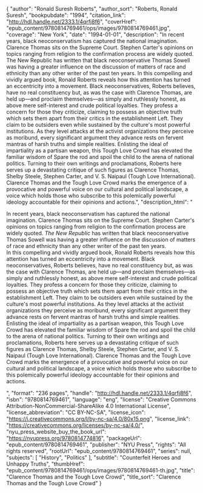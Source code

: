 {
  "author": "Ronald Suresh Roberts",
  "author_sort": "Roberts, Ronald Suresh",
  "bookpubdate": "1994",
  "citation_link": "http://hdl.handle.net/2333.1/4qrfj8f6",
  "coverHref": "epub_content/9780814769461/ops/images/9780814769461.jpg",
  "coverage": "New York",
  "date": "1994-01-01",
  "description": "In recent years, black neoconservatism has captured the national imagination.  Clarence Thomas sits on the Supreme Court.  Stephen Carter's opinions on topics ranging from religion to the confirmation process are widely quoted.  The New Republic has written that black neoconservative Thomas Sowell was having a greater influence on the discussion of matters of race and ethnicity than any other writer of the past ten years.  In this compelling and vividly argued book, Ronald Roberts reveals how this attention has turned an eccentricity into a movement.  Black neoconservatives, Roberts believes, have no real constituency but, as was the case with Clarence Thomas, are held up—and proclaim themselves—as simply and ruthlessly honest, as above mere self-interest and crude political loyalties.  They profess a concern for those they criticize, claiming to possess an objective truth which sets them apart from their critics in the establishment Left.  They claim to be outsiders even while sustained by the culture's most powerful institutions. As they level attacks at the activist organizations they perceive as moribund, every significant argument they advance rests on fervent mantras of harsh truths and simple realities.  Enlisting the ideal of impartiality as a partisan weapon, this Tough Love Crowd has elevated the familiar wisdom of Spare the rod and spoil the child to the arena of national politics.  Turning to their own writings and proclamations, Roberts here serves up a devastating critique of such figures as Clarence Thomas, Shelby Steele, Stephen Carter, and V. S. Naipaul (Tough Love International).  Clarence Thomas and the Tough Love Crowd marks the emergence of a provocative and powerful voice on our cultural and political landscape, a voice which holds those who subscribe to this polemically powerful ideology accountable for their opinions and actions.",
  "description_html": "<p>In recent years, black neoconservatism has captured the national imagination.  Clarence Thomas sits on the Supreme Court.  Stephen Carter's opinions on topics ranging from religion to the confirmation process are widely quoted.  <i>The New Republic </i>has written that black neoconservative Thomas Sowell was having a greater influence on the discussion of matters of race and ethnicity than any other writer of the past ten years. <br> In this compelling and vividly argued book, Ronald Roberts reveals how this attention has turned an eccentricity into a movement.  Black neoconservatives, Roberts believes, have no real constituency but, as was the case with Clarence Thomas, are held up—and proclaim themselves—as simply and ruthlessly honest, as above mere self-interest and crude political loyalties.  They profess a concern for those they criticize, claiming to possess an objective truth which sets them apart from their critics in the establishment Left.  They claim to be outsiders even while sustained by the culture's most powerful institutions. As they level attacks at the activist organizations they perceive as moribund, every significant argument they advance rests on fervent mantras of harsh truths and simple realities. <br> Enlisting the ideal of impartiality as a partisan weapon, this Tough Love Crowd has elevated the familiar wisdom of Spare the rod and spoil the child to the arena of national politics.  Turning to their own writings and proclamations, Roberts here serves up a devastating critique of such figures as Clarence Thomas, Shelby Steele, Stephen Carter, and V. S. Naipaul (Tough Love International).  Clarence Thomas and the Tough Love Crowd marks the emergence of a provocative and powerful voice on our cultural and political landscape, a voice which holds those who subscribe to this polemically powerful ideology accountable for their opinions and actions.</p>",
  "format": "236 pages",
  "handle": "http://hdl.handle.net/2333.1/4qrfj8f6",
  "isbn": "9780814769461",
  "language": "eng",
  "license": "Creative Commons Attribution-NonCommercial-ShareAlike 4.0 International License",
  "license_abbreviation": "CC BY-NC-SA",
  "license_icon": "https://i.creativecommons.org/l/by-nc-sa/4.0/80x15.png",
  "license_link": "https://creativecommons.org/licenses/by-nc-sa/4.0/",
  "nyu_press_website_buy_the_book_url": "https://nyupress.org/9780814774816",
  "packageUrl": "epub_content/9780814769461",
  "publisher": "NYU Press",
  "rights": "All rights reserved",
  "rootUrl": "epub_content/9780814769461",
  "series": null,
  "subjects": [
    "History",
    "Politics"
  ],
  "subtitle": "Counterfeit Heroes and Unhappy Truths",
  "thumbHref": "epub_content/9780814769461/ops/images/9780814769461-th.jpg",
  "title": "Clarence Thomas and the Tough Love Crowd",
  "title_sort": "Clarence Thomas and the Tough Love Crowd"
}

